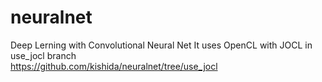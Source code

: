 # neuralnet
Deep Lerning with Convolutional Neural Net 
It uses OpenCL with JOCL in use_jocl branch  
https://github.com/kishida/neuralnet/tree/use_jocl
